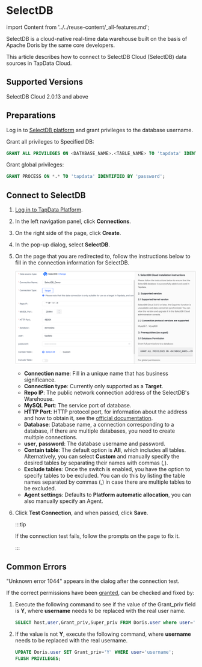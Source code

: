 # SelectDB

import Content from '../../reuse-content/_all-features.md';

<Content />

SelectDB is a cloud-native real-time data warehouse built on the basis of Apache Doris by the same core developers. 

This article describes how to connect to SelectDB Cloud (SelectDB) data sources in TapData Cloud.

## Supported Versions

SelectDB Cloud 2.0.13 and above

## Preparations

Log in to [SelectDB platform](https://en.selectdb.cloud/) and grant privileges to the database username.

Grant all privileges to Specified DB:

```sql
GRANT ALL PRIVILEGES ON <DATABASE_NAME>.<TABLE_NAME> TO 'tapdata' IDENTIFIED BY 'password';
```

Grant global privileges:

```sql
GRANT PROCESS ON *.* TO 'tapdata' IDENTIFIED BY 'password';
```



## Connect to SelectDB

1. [Log in to TapData Platform](../../user-guide/log-in.md).

2. In the left navigation panel, click **Connections**.

4. On the right side of the page, click **Create**.

5. In the pop-up dialog, select **SelectDB**.

6. On the page that you are redirected to, follow the instructions below to fill in the connection information for SelectDB.

   ![Connect to SelectDB](../../images/connect_selectdb.png)

    - **Connection name**: Fill in a unique name that has business significance.
    - **Connection type**: Currently only supported as a **Target**.
    - **Repo IP**: The public network connection address of the SelectDB's Warehouse.
    - **MySQL Port**: The service port of database.
    - **HTTP Port**: HTTP protocol port, for information about the address and how to obtain it, see the [official documentation](https://en.selectdb.com/docs/User%20Guide/Connect%20Warehouse).
    - **Database**: Database name, a connection corresponding to a database, if there are multiple databases, you need to create multiple connections.
    - **user**, **password**: The database username and password.
    - **Contain table**: The default option is **All**, which includes all tables. Alternatively, you can select **Custom** and manually specify the desired tables by separating their names with commas (,).
    - **Exclude tables**: Once the switch is enabled, you have the option to specify tables to be excluded. You can do this by listing the table names separated by commas (,) in case there are multiple tables to be excluded.
    - **Agent settings**: Defaults to **Platform automatic allocation**, you can also manually specify an Agent.

7. Click **Test Connection**, and when passed, click **Save**.

   :::tip

   If the connection test fails, follow the prompts on the page to fix it.

   :::



## Common Errors

"Unknown error 1044" appears in the dialog after the connection test.

If the correct permissions have been [granted](#preparations), can be checked and fixed by:

1. Execute the following command to see if the value of the Grant_priv field is **Y**, where **username** needs to be replaced with the real user name.

   ```sql
   SELECT host,user,Grant_priv,Super_priv FROM Doris.user where user='username';
   ```



2. If the value is not **Y**, execute the following command, where **username** needs to be replaced with the real username.

   ```sql
   UPDATE Doris.user SET Grant_priv='Y' WHERE user='username';
   FLUSH PRIVILEGES;
   ```

